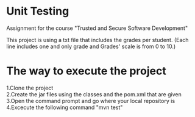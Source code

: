 # Unit Testing
Assignment for the course "Trusted and Secure Software Development"

This project is using a txt file that includes the grades per student.
(Each line includes one and only grade and
Grades' scale is from 0 to 10.)

# The way to execute the project
1.Clone the project\
2.Create the jar files using the classes and the pom.xml that are given\
3.Open the command prompt and go where your local repository is\
4.Excecute the following command "mvn test"
